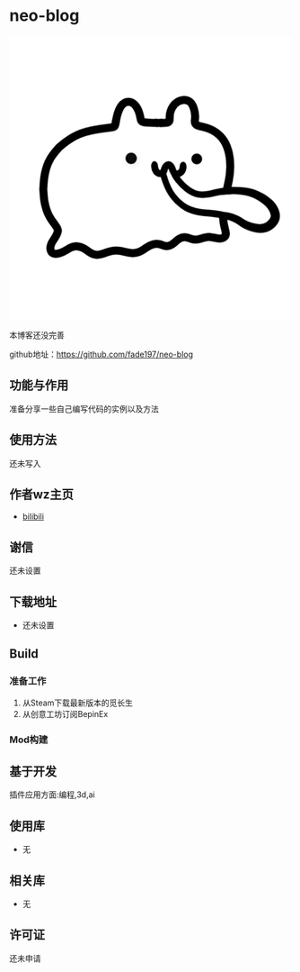 # neo-blog

![neo-blog](asss.png)

本博客还没完善

github地址：https://github.com/fade197/neo-blog

## 功能与作用

准备分享一些自己编写代码的实例以及方法

## 使用方法

还未写入

## **作者wz主页**

* [bilibili]( https://space.bilibili.com/2003196446?spm_id_from=333.1007.0.0)


## 谢信

还未设置

## 下载地址

* 还未设置

## Build

### 准备工作

1. 从Steam下载最新版本的觅长生
2. 从创意工坊订阅BepinEx

### Mod构建



## 基于开发

插件应用方面:编程,3d,ai

## 使用库

* 无

## 相关库

* 无

## 许可证

还未申请

